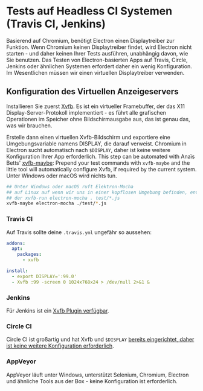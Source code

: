 # Tests auf Headless CI Systemen (Travis CI, Jenkins)

Basierend auf Chromium, benötigt Electron einen Displaytreiber zur Funktion. Wenn Chromium keinen Displaytreiber findet, wird Electron nicht starten - und daher keinen Ihrer Tests ausführen, unabhängig davon, wie Sie benutzen. Das Testen von Electron-basierten Apps auf Travis, Circle, Jenkins oder ähnlichen Systemen erfordert daher ein wenig Konfiguration. Im Wesentlichen müssen wir einen virtuellen Displaytreiber verwenden.

## Konfiguration des Virtuellen Anzeigeservers

Installieren Sie zuerst [Xvfb](https://en.wikipedia.org/wiki/Xvfb). Es ist ein virtueller Framebuffer, der das X11 Display-Server-Protokoll implementiert - es führt alle grafischen Operationen im Speicher ohne Bildschirmausgabe aus, das ist genau das, was wir brauchen.

Erstelle dann einen virtuellen Xvfb-Bildschirm und exportiere eine Umgebungsvariable namens DISPLAY, die darauf verweist. Chromium in Electron sucht automatisch nach `$DISPLAY`, daher ist keine weitere Konfiguration Ihrer App erforderlich. This step can be automated with Anaïs Betts' [xvfb-maybe](https://github.com/anaisbetts/xvfb-maybe): Prepend your test commands with `xvfb-maybe` and the little tool will automatically configure Xvfb, if required by the current system. Unter Windows oder macOS wird nichts tun.

```sh
## Unter Windows oder macOS ruft Elektron-Mocha
## auf Linux auf wenn wir uns in einer kopflosen Umgebung befinden, entspricht dies
## der xvfb-run electron-mocha . test/*.js
xvfb-maybe electron-mocha ./test/*.js
```

### Travis CI

Auf Travis sollte deine `.travis.yml` ungefähr so aussehen:

```yml
addons:
  apt:
    packages:
      - xvfb

install:
  - export DISPLAY=':99.0'
  - Xvfb :99 -screen 0 1024x768x24 > /dev/null 2>&1 &
```

### Jenkins

Für Jenkins ist ein [Xvfb Plugin verfügbar](https://wiki.jenkins-ci.org/display/JENKINS/Xvfb+Plugin).

### Circle CI

Circle CI ist großartig und hat Xvfb und `$DISPLAY` [bereits eingerichtet, daher ist keine weitere Konfiguration erforderlich](https://circleci.com/docs/environment#browsers).

### AppVeyor

AppVeyor läuft unter Windows, unterstützt Selenium, Chromium, Electron und ähnliche Tools aus der Box - keine Konfiguration ist erforderlich.
